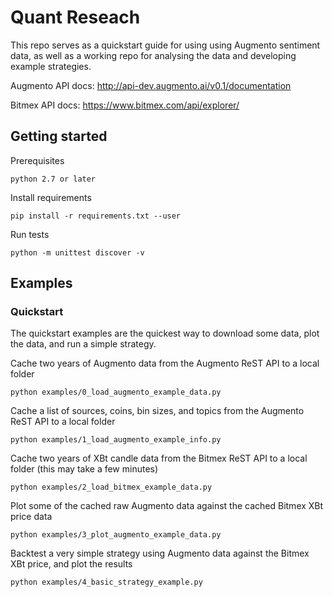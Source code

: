 # Quant Reseach

This repo serves as a quickstart guide for using using Augmento sentiment data, as well as a working repo for analysing the data and developing example strategies.

Augmento API docs: http://api-dev.augmento.ai/v0.1/documentation

Bitmex API docs: https://www.bitmex.com/api/explorer/

## Getting started

Prerequisites

	python 2.7 or later

Install requirements

	pip install -r requirements.txt --user

Run tests

	python -m unittest discover -v

## Examples

### Quickstart

The quickstart examples are the quickest way to download some data, plot the data, and run a simple strategy.

Cache two years of Augmento data from the Augmento ReST API to a local folder

	python examples/0_load_augmento_example_data.py

Cache a list of sources, coins, bin sizes, and topics from the Augmento ReST API to a local folder

	python examples/1_load_augmento_example_info.py

Cache two years of XBt candle data from the Bitmex ReST API to a local folder (this may take a few minutes)

	python examples/2_load_bitmex_example_data.py

Plot some of the cached raw Augmento data against the cached Bitmex XBt price data

	python examples/3_plot_augmento_example_data.py

Backtest a very simple strategy using Augmento data against the Bitmex XBt price, and plot the results

	python examples/4_basic_strategy_example.py

